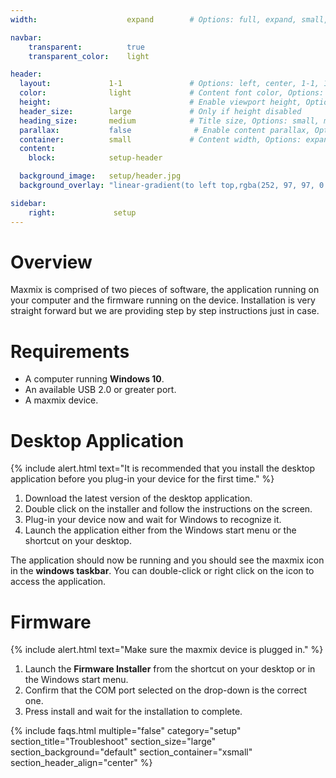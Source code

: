 ```yaml
---
width:                    expand        # Options: full, expand, small, xsmall

navbar:
    transparent:          true
    transparent_color:    light

header:
  layout:             1-1               # Options: left, center, 1-1, 1-2, 1-3 or 2-3. Left, right options display this pages title and subtitle. 1-1, 1-2, 1-3 or 2-3 options display content of block file/s.
  color:              light             # Content font color, Options: light, dark
  height:                               # Enable viewport height, Options: full
  header_size:        large             # Only if height disabled
  heading_size:       medium            # Title size, Options: small, medium, large
  parallax:           false              # Enable content parallax, Options: true
  container:          small             # Content width, Options: expand, small, xsmall
  content:
    block:            setup-header

  background_image:   setup/header.jpg
  background_overlay: "linear-gradient(to left top,rgba(252, 97, 97, 0.8) 0%, rgba(69, 69, 69, 0.8) 80%)"

sidebar:
    right:             setup
---
```



# Overview
Maxmix is comprised of two pieces of software, the application running on your computer and the firmware running on the device.
Installation is very straight forward but we are providing step by step instructions just in case.

# Requirements
- A computer running **Windows 10**.
- An available USB 2.0 or greater port.
- A maxmix device.

# Desktop Application
{% include alert.html text="It is recommended that you install the desktop application before you plug-in your device for the first time." %}

1. Download the latest version of the desktop application. 
2. Double click on the installer and follow the instructions on the screen.
3. Plug-in your device now and wait for Windows to recognize it.  
4. Launch the application either from the Windows start menu or the shortcut on your desktop.

The application should now be running and you should see the maxmix icon in the **windows taskbar**. 
You can double-click or right click on the icon to access the application.

# Firmware
{% include alert.html text="Make sure the maxmix device is plugged in." %}

1. Launch the **Firmware Installer** from the shortcut on your desktop or in the Windows start menu.
2. Confirm that the COM port selected on the drop-down is the correct one.
3. Press install and wait for the installation to complete.


{% include faqs.html 
  multiple="false" 
  category="setup" 
  section_title="Troubleshoot" 
  section_size="large"
  section_background="default"
  section_container="xsmall"
  section_header_align="center"
%}


